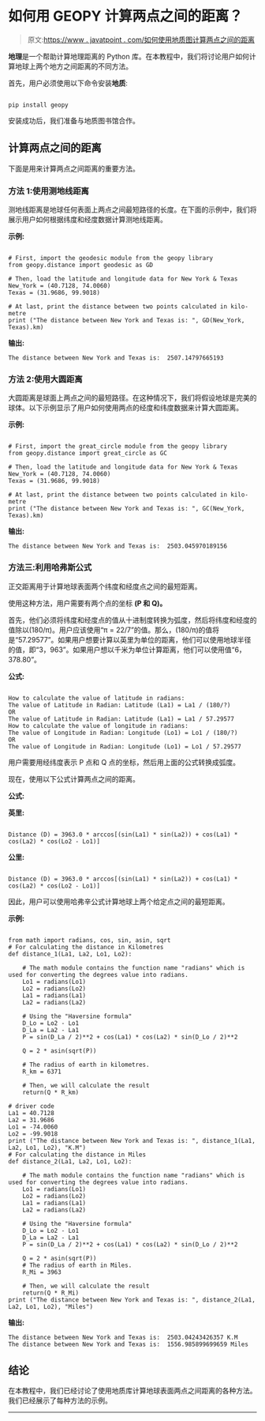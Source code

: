 # 如何用 GEOPY 计算两点之间的距离？

> 原文:[https://www . javatpoint . com/如何使用地质图计算两点之间的距离](https://www.javatpoint.com/how-to-calculate-distance-between-two-points-using-geopy)

**地理**是一个帮助计算地理距离的 Python 库。在本教程中，我们将讨论用户如何计算地球上两个地方之间距离的不同方法。

首先，用户必须使用以下命令安装**地质**:

```

pip install geopy

```

安装成功后，我们准备与地质图书馆合作。

## 计算两点之间的距离

下面是用来计算两点之间距离的重要方法。

### 方法 1:使用测地线距离

测地线距离是地球任何表面上两点之间最短路径的长度。在下面的示例中，我们将展示用户如何根据纬度和经度数据计算测地线距离。

**示例:**

```

# First, import the geodesic module from the geopy library
from geopy.distance import geodesic as GD

# Then, load the latitude and longitude data for New York & Texas
New_York = (40.7128, 74.0060)
Texas = (31.9686, 99.9018)

# At last, print the distance between two points calculated in kilo-metre
print ("The distance between New York and Texas is: ", GD(New_York, Texas).km)

```

**输出:**

```
The distance between New York and Texas is:  2507.14797665193

```

### 方法 2:使用大圆距离

大圆距离是球面上两点之间的最短路径。在这种情况下，我们将假设地球是完美的球体。以下示例显示了用户如何使用两点的经度和纬度数据来计算大圆距离。

**示例:**

```

# First, import the great_circle module from the geopy library
from geopy.distance import great_circle as GC

# Then, load the latitude and longitude data for New York & Texas
New_York = (40.7128, 74.0060)
Texas = (31.9686, 99.9018)

# At last, print the distance between two points calculated in kilo-metre
print ("The distance between New York and Texas is: ", GC(New_York, Texas).km)

```

**输出:**

```
The distance between New York and Texas is:  2503.045970189156

```

### 方法三:利用哈弗斯公式

正交距离用于计算地球表面两个纬度和经度点之间的最短距离。

使用这种方法，用户需要有两个点的坐标 **(P 和 Q)。**

首先，他们必须将纬度和经度点的值从十进制度转换为弧度，然后将纬度和经度的值除以(180/π)。用户应该使用“π = 22/7”的值。那么，(180/π)的值将是“57.29577”。如果用户想要计算以英里为单位的距离，他们可以使用地球半径的值，即“3，963”。如果用户想以千米为单位计算距离，他们可以使用值“6，378.80”。

**公式:**

```

How to calculate the value of latitude in radians:
The value of Latitude in Radian: Latitude (La1) = La1 / (180/?)
OR
The value of Latitude in Radian: Latitude (La1) = La1 / 57.29577
How to calculate the value of longitude in radians:
The value of Longitude in Radian: Longitude (Lo1) = Lo1 / (180/?)
OR
The value of Longitude in Radian: Longitude (Lo1) = Lo1 / 57.29577

```

用户需要用经纬度表示 P 点和 Q 点的坐标，然后用上面的公式转换成弧度。

现在，使用以下公式计算两点之间的距离。

**公式:**

**英里:**

```

Distance (D) = 3963.0 * arccos[(sin(La1) * sin(La2)) + cos(La1) * cos(La2) * cos(Lo2 - Lo1)]

```

**公里:**

```

Distance (D) = 3963.0 * arccos[(sin(La1) * sin(La2)) + cos(La1) * cos(La2) * cos(Lo2 - Lo1)]

```

因此，用户可以使用哈弗辛公式计算地球上两个给定点之间的最短距离。

**示例:**

```

from math import radians, cos, sin, asin, sqrt
# For calculating the distance in Kilometres 
def distance_1(La1, La2, Lo1, Lo2):

    # The math module contains the function name "radians" which is used for converting the degrees value into radians.
    Lo1 = radians(Lo1)
    Lo2 = radians(Lo2)
    La1 = radians(La1)
    La2 = radians(La2)

    # Using the "Haversine formula"
    D_Lo = Lo2 - Lo1
    D_La = La2 - La1
    P = sin(D_La / 2)**2 + cos(La1) * cos(La2) * sin(D_Lo / 2)**2

    Q = 2 * asin(sqrt(P))

    # The radius of earth in kilometres.
    R_km = 6371

    # Then, we will calculate the result
    return(Q * R_km)

# driver code
La1 = 40.7128
La2 = 31.9686
Lo1 = -74.0060
Lo2 = -99.9018
print ("The distance between New York and Texas is: ", distance_1(La1, La2, Lo1, Lo2), "K.M")
# For calculating the distance in Miles
def distance_2(La1, La2, Lo1, Lo2):

    # The math module contains the function name "radians" which is used for converting the degrees value into radians.
    Lo1 = radians(Lo1)
    Lo2 = radians(Lo2)
    La1 = radians(La1)
    La2 = radians(La2)

    # Using the "Haversine formula"
    D_Lo = Lo2 - Lo1
    D_La = La2 - La1
    P = sin(D_La / 2)**2 + cos(La1) * cos(La2) * sin(D_Lo / 2)**2

    Q = 2 * asin(sqrt(P))
    # The radius of earth in Miles.
    R_Mi = 3963

    # Then, we will calculate the result
    return(Q * R_Mi)
print ("The distance between New York and Texas is: ", distance_2(La1, La2, Lo1, Lo2), "Miles")

```

**输出:**

```
The distance between New York and Texas is:  2503.04243426357 K.M
The distance between New York and Texas is:  1556.985899699659 Miles

```

## 结论

在本教程中，我们已经讨论了使用地质库计算地球表面两点之间距离的各种方法。我们已经展示了每种方法的示例。

* * *